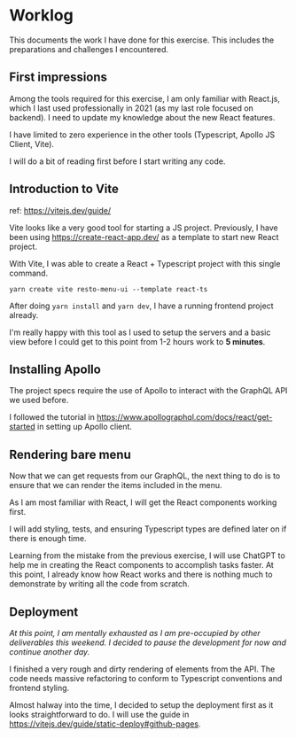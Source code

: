 # Worklog

This documents the work I have done for this exercise. This includes the preparations and challenges I encountered.

## First impressions

Among the tools required for this exercise, I am only familiar with React.js, which I last used professionally in 2021 (as my last role focused on backend). I need to update my knowledge about the new React features.

I have limited to zero experience in the other tools (Typescript, Apollo JS Client, Vite).

I will do a bit of reading first before I start writing any code.

## Introduction to Vite

ref: https://vitejs.dev/guide/

Vite looks like a very good tool for starting a JS project. Previously, I have been using https://create-react-app.dev/ as a template to start new React project.

With Vite, I was able to create a React + Typescript project with this single command.

```
yarn create vite resto-menu-ui --template react-ts
```

After doing `yarn install` and `yarn dev`, I have a running frontend project already.

I'm really happy with this tool as I used to setup the servers and a basic view before I could get to this point from 1-2 hours work to **5 minutes**.

## Installing Apollo

The project specs require the use of Apollo to interact with the GraphQL API we used before.

I followed the tutorial in https://www.apollographql.com/docs/react/get-started in setting up Apollo client.

## Rendering bare menu

Now that we can get requests from our GraphQL, the next thing to do is to ensure that we can render the items included in the menu.

As I am most familiar with React, I will get the React components working first.

I will add styling, tests, and ensuring Typescript types are defined later on if there is enough time.

Learning from the mistake from the previous exercise, I will use ChatGPT to help me in creating the React components to accomplish tasks faster. At this point, I already know how React works and there is nothing much to demonstrate by writing all the code from scratch.

## Deployment

*At this point, I am mentally exhausted as I am pre-occupied by other deliverables this weekend. I decided to pause the development for now and continue another day.*

I finished a very rough and dirty rendering of elements from the API. The code needs massive refactoring to conform to Typescript conventions and frontend styling.

Almost halway into the time, I decided to setup the deployment first as it looks straightforward to do. I will use the guide in https://vitejs.dev/guide/static-deploy#github-pages.
